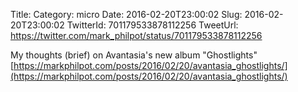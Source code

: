 Title: 
Category: micro
Date: 2016-02-20T23:00:02
Slug: 2016-02-20T23:00:02
TwitterId: 701179533878112256
TweetUrl: https://twitter.com/mark_philpot/status/701179533878112256

My thoughts (brief) on Avantasia's new album "Ghostlights" [https://markphilpot.com/posts/2016/02/20/avantasia_ghostlights/](https://markphilpot.com/posts/2016/02/20/avantasia_ghostlights/)